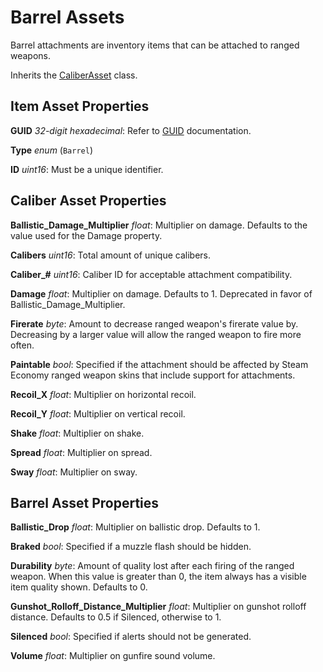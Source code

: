 Barrel Assets
=============

Barrel attachments are inventory items that can be attached to ranged weapons.

Inherits the [CaliberAsset](/ItemAsset/CaliberAsset.md) class.

Item Asset Properties
---------------------

**GUID** *32-digit hexadecimal*: Refer to [GUID](/GUID.md) documentation.

**Type** *enum* (`Barrel`)

**ID** *uint16*: Must be a unique identifier.

Caliber Asset Properties
------------------------

**Ballistic_Damage_Multiplier** *float*: Multiplier on damage. Defaults to the value used for the Damage property.

**Calibers** *uint16*: Total amount of unique calibers.

**Caliber_#** *uint16*: Caliber ID for acceptable attachment compatibility.

**Damage** *float*: Multiplier on damage. Defaults to 1. Deprecated in favor of Ballistic_Damage_Multiplier.

**Firerate** *byte*: Amount to decrease ranged weapon's firerate value by. Decreasing by a larger value will allow the ranged weapon to fire more often.

**Paintable** *bool*: Specified if the attachment should be affected by Steam Economy ranged weapon skins that include support for attachments.

**Recoil_X** *float*: Multiplier on horizontal recoil.

**Recoil_Y** *float*: Multiplier on vertical recoil.

**Shake** *float*: Multiplier on shake.

**Spread** *float*: Multiplier on spread.

**Sway** *float*: Multiplier on sway.

Barrel Asset Properties
-----------------------

**Ballistic_Drop** *float*: Multiplier on ballistic drop. Defaults to 1.

**Braked** *bool*: Specified if a muzzle flash should be hidden.

**Durability** *byte*: Amount of quality lost after each firing of the ranged weapon. When this value is greater than 0, the item always has a visible item quality shown. Defaults to 0.

**Gunshot_Rolloff_Distance_Multiplier** *float*: Multiplier on gunshot rolloff distance. Defaults to 0.5 if Silenced, otherwise to 1.

**Silenced** *bool*: Specified if alerts should not be generated.

**Volume** *float*: Multiplier on gunfire sound volume.
